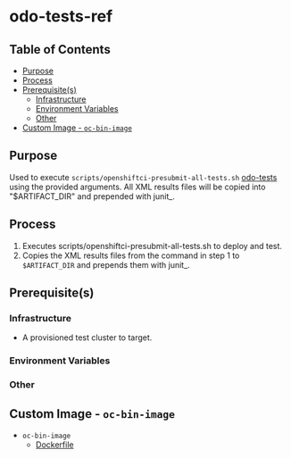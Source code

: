# odo-tests-ref<!-- omit from toc -->

## Table of Contents<!-- omit from toc -->

- [Purpose](#purpose)
- [Process](#process)
- [Prerequisite(s)](#prerequisites)
  - [Infrastructure](#infrastructure)
  - [Environment Variables](#environment-variables)
  - [Other](#other)
- [Custom Image - `oc-bin-image`](#custom-image---oc-bin-image)

## Purpose

Used to execute `scripts/openshiftci-presubmit-all-tests.sh` [odo-tests](https://github.com/redhat-developer/odo) using the provided arguments. All XML results files will be copied into "$ARTIFACT_DIR" and prepended with junit_.

## Process

1. Executes scripts/openshiftci-presubmit-all-tests.sh to deploy and test. 
2. Copies the XML results files from the command in step 1 to `$ARTIFACT_DIR` and prepends them with junit_.

## Prerequisite(s)

### Infrastructure

- A provisioned test cluster to target.

### Environment Variables


### Other


## Custom Image - `oc-bin-image`

- `oc-bin-image`
  - [Dockerfile](https://github.com/redhat-developer/odo/blob/main/openshift-ci/build-root/Dockerfile)
